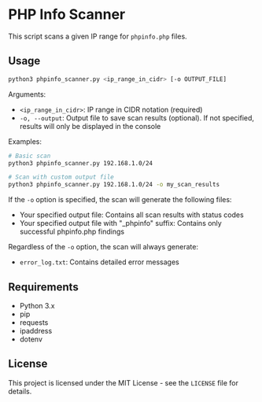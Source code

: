 # PHP Info Scanner

This script scans a given IP range for `phpinfo.php` files.

## Usage

```bash
python3 phpinfo_scanner.py <ip_range_in_cidr> [-o OUTPUT_FILE]
```

Arguments:
- `<ip_range_in_cidr>`: IP range in CIDR notation (required)
- `-o, --output`: Output file to save scan results (optional). If not specified, results will only be displayed in the console

Examples:

```bash
# Basic scan
python3 phpinfo_scanner.py 192.168.1.0/24

# Scan with custom output file
python3 phpinfo_scanner.py 192.168.1.0/24 -o my_scan_results
```

If the `-o` option is specified, the scan will generate the following files:
- Your specified output file: Contains all scan results with status codes
- Your specified output file with "_phpinfo" suffix: Contains only successful phpinfo.php findings

Regardless of the `-o` option, the scan will always generate:
- `error_log.txt`: Contains detailed error messages

## Requirements

*   Python 3.x
*   pip
*   requests
*   ipaddress
*   dotenv

## License

This project is licensed under the MIT License - see the `LICENSE` file for details.
